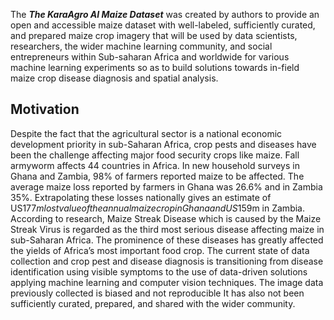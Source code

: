 
The ***The KaraAgro AI Maize Dataset*** was created by authors to provide an open and accessible maize dataset with well-labeled, sufficiently curated, and prepared maize crop imagery that will be used by data scientists, researchers, the wider machine learning community, and social entrepreneurs within Sub-saharan Africa and worldwide for various machine learning experiments so as to build solutions towards in-field maize crop disease diagnosis and spatial analysis.

## Motivation

Despite the fact that the agricultural sector is a national economic development priority in sub-Saharan Africa, crop pests and diseases have been the challenge affecting major food security crops like maize. Fall armyworm affects 44 countries in Africa. In new household surveys in Ghana and Zambia, 98% of farmers reported maize to be affected. The average maize loss reported by farmers in Ghana was 26.6% and in Zambia 35%. Extrapolating these losses nationally gives an estimate of US$177m lost value of the annual maize crop in Ghana and US$159m in Zambia. According to research, Maize Streak Disease which is caused by the Maize Streak Virus is regarded as the third most serious disease affecting maize in sub-Saharan Africa. The prominence of these diseases has greatly affected the yields of Africa’s most important food crop. The current state of data collection and crop pest and disease diagnosis is transitioning from disease identification using visible symptoms to the use of data-driven solutions applying machine learning and computer vision techniques. The image data previously collected is biased and not reproducible It has also not been sufficiently curated, prepared, and shared with the wider community.
